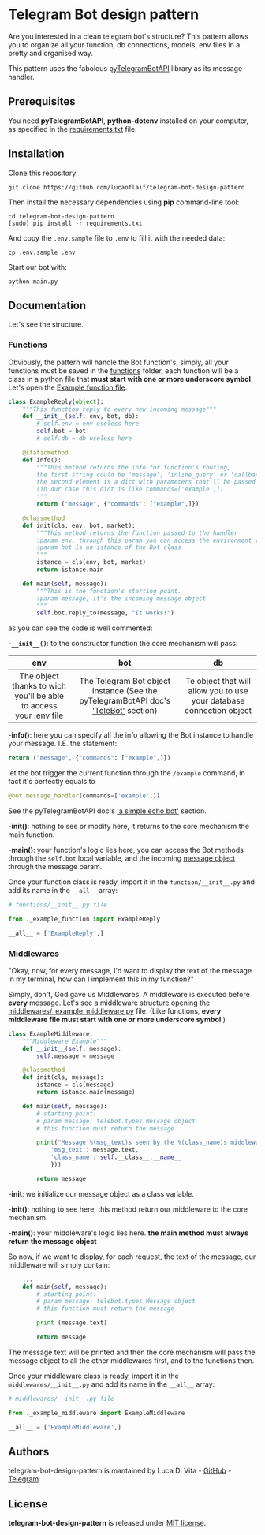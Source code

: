 # Telegram Bot design pattern

Are you interested in a clean telegram bot's structure? This pattern allows you to organize all your function, db connections, models, env files in a pretty and organised way.

This pattern uses the fabolous [pyTelegramBotAPI](https://github.com/eternnoir/pyTelegramBotAPI]) library as its message handler.

## Prerequisites

You need **pyTelegramBotAPI**, **python-dotenv** installed on your computer, as specified in the [requirements.txt](requirements.txt) file.

## Installation

Clone this repository:

```shell
git clone https://github.com/lucaoflaif/telegram-bot-design-pattern
```

Then install the necessary dependencies using **pip** command-line tool:

```shell
cd telegram-bot-design-pattern
[sudo] pip install -r requirements.txt
```

And copy the `.env.sample` file to `.env` to fill it with the needed data:

```shell
cp .env.sample .env
```

Start our bot with:

```shell
python main.py
```

## Documentation

Let's see the structure.

### Functions

Obviously, the pattern will handle the Bot function's, simply, all your functions must be saved in the [functions](telegram-bot-design-pattern/functions/) folder, each function will be a class in a python file that **must start with one or more underscore symbol**. Let's open the [Example function file](functions/_example_function.py).

```python
class ExampleReply(object):
    """This function reply to every new incoming message"""
    def __init__(self, env, bot, db):
        # self.env = env useless here
        self.bot = bot
        # self.db = db useless here

    @staticmethod
    def info():
        """This method returns the info for function's routing,
        the first string could be 'message', 'inline_query' or 'callback_query'.
        the second element is a dict with parameters that'll be passed through the handler
        (in our case this dict is like commands=['example',])
        """
        return ("message", {"commands": ["example",]})

    @classmethod
    def init(cls, env, bot, market):
        """This method returns the function passed to the handler
        :param env, through this param you can access the environment variables
        :param bot is an istance of the Bot class
        """
        istance = cls(env, bot, market)
        return istance.main

    def main(self, message):
        """This is the function's starting point.
        :param message, it's the incoming message object
        """
        self.bot.reply_to(message, "It works!")

```

as you can see the code is well commented:

-**`__init__()`**: to the constructor function the core mechanism will pass:

| env | bot | db  |
|:--:|:-:|:--:|
|The object thanks to wich you'll be able to access your .env file | The Telegram Bot object instance (See the pyTelegramBotAPI doc's ['TeleBot'](https://github.com/eternnoir/pyTelegramBotAPI#telebot) section) | Te object that will allow you to use your database connection object |

-**info()**: here you can specify all the info allowing the Bot instance to handle your message. I.E. the statement:

```python
return ("message", {"commands": ["example",]})
```

let the bot trigger the current function through the `/example` command, in fact it's perfectly equals to

```python
@bot.message_handler(commands=['example',])
```

See the pyTelegramBotAPI doc's ['a simple echo bot'](https://github.com/eternnoir/pyTelegramBotAPI#a-simple-echo-bot) section.

-**init()**: nothing to see or modify here, it returns to the core mechanism the main function.

-**main()**: your function's logic lies here, you can access the Bot methods through the `self.bot` local variable, and the incoming [message object](https://github.com/eternnoir/pyTelegramBotAPI/blob/9ae20b48154fe39aa92049fdb2336f6246aaa13f/telebot/types.py#L251) through the message param.

Once your function class is ready, import it in the `function/__init__.py` and add its name in the `__all__` array:

```python
# functions/__init__.py file

from ._example_function import ExampleReply

__all__ = ['ExampleReply',]
```

### Middlewares

"Okay, now, for every message, I'd want to display the text of the message in my terminal, how can I implement this in my function?"

Simply, don't, God gave us Middlewares. A middleware is executed before **every** message. Let's see a middleware structure opening the [middlewares/_example_middleware.py](telegram-bot-design-pattern/middlewares/_example_middleware.py) file. (Like functions, **every middleware file must start with one or more underscore symbol**.)

```python
class ExampleMiddleware:
    """Middleware Example"""
    def __init__(self, message):
        self.message = message

    @classmethod
    def init(cls, message):
        istance = cls(message)
        return istance.main(message)

    def main(self, message):
        # starting point:
        # param message: telebot.types.Message object
        # this function must return the message

        print("Message %(msg_text)s seen by the %(class_name)s middleware!" % ({ 
            'msg_text': message.text,
            'class_name': self.__class__.__name__
            }))

        return message
```

-**__init__**: we initialize our message object as a class variable.

-**init()**: nothing to see here, this method return our middleware to the core mechanism.

-**main()**: your middleware's logic lies here. **the main method must always return the message object**

So now, if we want to display, for each request, the text of the message, our middleware will simply contain:

```python
    ...
    def main(self, message):
        # starting point:
        # param message: telebot.types.Message object
        # this function must return the message

        print (message.text)

        return message
```

The message text will be printed and then the core mechanism will pass the message object to all the other middlewares first, and to the functions then.

Once your middleware class is ready, import it in the `middlewares/__init__.py` and add its name in the `__all__` array:

```python
# middlewares/__init__.py file

from ._example_middleware import ExampleMiddleware

__all__ = ['ExampleMiddleware',]
```

## Authors

telegram-bot-design-pattern is mantained by Luca Di Vita - [GitHub](https://github.com/lucaoflaif) - [Telegram](https://t.me/lucaoflaif)

## License

**telegram-bot-design-pattern** is released under [MIT license](LICENSE).
